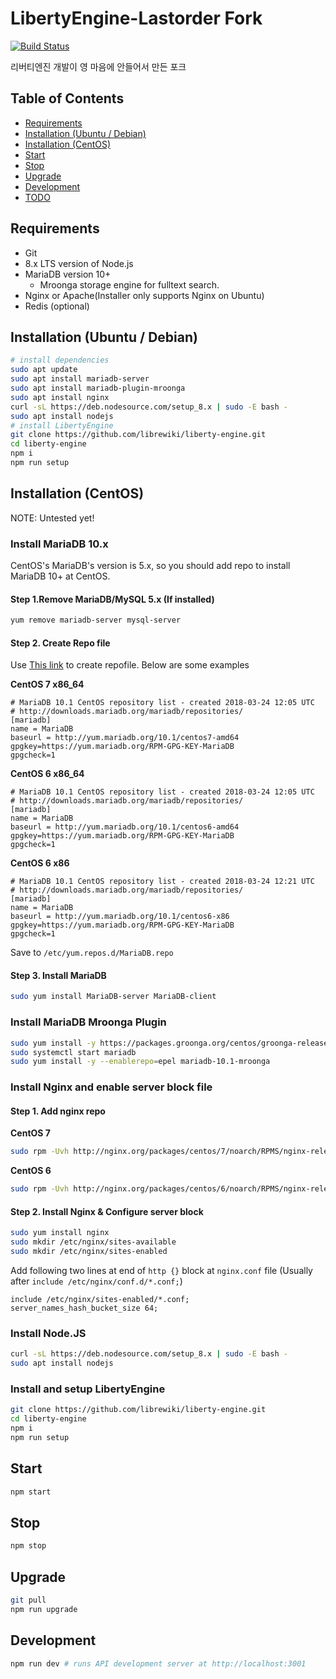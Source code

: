 # LibertyEngine-Lastorder Fork
[![Build Status](https://travis-ci.org/librewiki/liberty-engine.svg?branch=master)](https://travis-ci.org/librewiki/liberty-engine)

리버티엔진 개발이 영 마음에 안들어서 만든 포크

## Table of Contents
- [Requirements](#requirements)
- [Installation (Ubuntu / Debian)](#installation-ubuntu-debian)
- [Installation (CentOS)](#installation-centos)
- [Start](#start)
- [Stop](#stop)
- [Upgrade](#upgrade)
- [Development](#development)
- [TODO](#todo)

## Requirements
- Git
- 8.x LTS version of Node.js
- MariaDB version 10+
  - Mroonga storage engine for fulltext search.
- Nginx or Apache(Installer only supports Nginx on Ubuntu)
- Redis (optional)

## Installation (Ubuntu / Debian)
```bash
# install dependencies
sudo apt update
sudo apt install mariadb-server
sudo apt install mariadb-plugin-mroonga
sudo apt install nginx
curl -sL https://deb.nodesource.com/setup_8.x | sudo -E bash -
sudo apt install nodejs
# install LibertyEngine
git clone https://github.com/librewiki/liberty-engine.git
cd liberty-engine
npm i
npm run setup
```

## Installation (CentOS)
NOTE: Untested yet!

### Install MariaDB 10.x
CentOS's MariaDB's version is 5.x, so you should add repo to install MariaDB 10+ at CentOS.

#### Step 1.Remove MariaDB/MySQL 5.x (If installed)
```bash
yum remove mariadb-server mysql-server
```

#### Step 2. Create Repo file
Use [This link](https://downloads.mariadb.org/mariadb/repositories) to create repofile.
Below are some examples

**CentOS 7 x86_64**
```
# MariaDB 10.1 CentOS repository list - created 2018-03-24 12:05 UTC
# http://downloads.mariadb.org/mariadb/repositories/
[mariadb]
name = MariaDB
baseurl = http://yum.mariadb.org/10.1/centos7-amd64
gpgkey=https://yum.mariadb.org/RPM-GPG-KEY-MariaDB
gpgcheck=1
```

**CentOS 6 x86_64**
```
# MariaDB 10.1 CentOS repository list - created 2018-03-24 12:05 UTC
# http://downloads.mariadb.org/mariadb/repositories/
[mariadb]
name = MariaDB
baseurl = http://yum.mariadb.org/10.1/centos6-amd64
gpgkey=https://yum.mariadb.org/RPM-GPG-KEY-MariaDB
gpgcheck=1
```

**CentOS 6 x86**
```
# MariaDB 10.1 CentOS repository list - created 2018-03-24 12:21 UTC
# http://downloads.mariadb.org/mariadb/repositories/
[mariadb]
name = MariaDB
baseurl = http://yum.mariadb.org/10.1/centos6-x86
gpgkey=https://yum.mariadb.org/RPM-GPG-KEY-MariaDB
gpgcheck=1
```

Save to `/etc/yum.repos.d/MariaDB.repo`

#### Step 3. Install MariaDB
```bash
sudo yum install MariaDB-server MariaDB-client
```

### Install MariaDB Mroonga Plugin
```bash
sudo yum install -y https://packages.groonga.org/centos/groonga-release-1.4.0-1.noarch.rpm
sudo systemctl start mariadb
sudo yum install -y --enablerepo=epel mariadb-10.1-mroonga
```

### Install Nginx and enable server block file
#### Step 1. Add nginx repo
**CentOS 7**
```bash
sudo rpm -Uvh http://nginx.org/packages/centos/7/noarch/RPMS/nginx-release-centos-7-0.el7.ngx.noarch.rpm
```

**CentOS 6**
```bash
sudo rpm -Uvh http://nginx.org/packages/centos/6/noarch/RPMS/nginx-release-centos-6-0.el6.ngx.noarch.rpm
```

#### Step 2. Install Nginx & Configure server block
```bash
sudo yum install nginx
sudo mkdir /etc/nginx/sites-available
sudo mkdir /etc/nginx/sites-enabled
```

Add following two lines at end of `http {}` block at `nginx.conf` file
(Usually after `include /etc/nginx/conf.d/*.conf;`)
```nginx
include /etc/nginx/sites-enabled/*.conf;
server_names_hash_bucket_size 64;
```

### Install Node.JS
```bash
curl -sL https://deb.nodesource.com/setup_8.x | sudo -E bash -
sudo apt install nodejs
```

### Install and setup LibertyEngine
```bash
git clone https://github.com/librewiki/liberty-engine.git
cd liberty-engine
npm i
npm run setup
```

## Start
```bash
npm start
```

## Stop
```bash
npm stop
```

## Upgrade
```bash
git pull
npm run upgrade
```

## Development
```bash
npm run dev # runs API development server at http://localhost:3001
```
